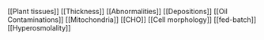 [[Plant tissues]]
[[Thickness]]
[[Abnormalities]]
[[Depositions]]
[[Oil Contaminations]]
[[Mitochondria]]
[[CHO]]
[[Cell morphology]]
[[fed-batch]]
[[Hyperosmolality]]
